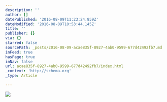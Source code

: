 ```yaml
---
description: ''
author: []
datePublished: '2016-08-09T11:23:24.859Z'
dateModified: '2016-08-09T10:53:44.145Z'
title: ''
publisher: {}
via: {}
starred: false
sourcePath: _posts/2016-08-09-acae835f-8927-4ab0-9599-677d42492fb7.md
inFeed: true
hasPage: true
inNav: false
url: acae835f-8927-4ab0-9599-677d42492fb7/index.html
_context: 'http://schema.org'
_type: Article

---
```

![](https://the-grid-user-content.s3-us-west-2.amazonaws.com/a139d0c5-7017-4a89-ad52-3bed4d9ac6cf.jpg)